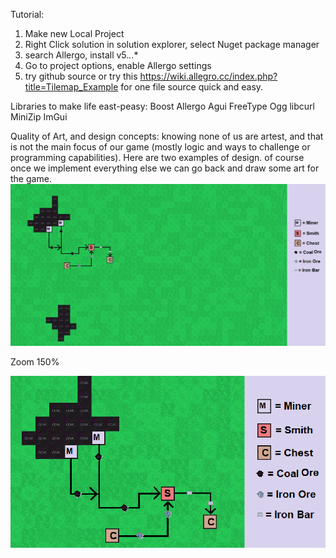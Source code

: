 Tutorial:

1. Make new Local Project
2. Right Click solution in solution explorer, select Nuget package manager
3. search Allergo, install v5.*.*.*
4. Go to project options, enable Allergo settings
5. try github source or try this  https://wiki.allegro.cc/index.php?title=Tilemap_Example
   for one file source quick and easy.
   
Libraries to make life east-peasy:
	Boost
	Allergo
	Agui
	FreeType
	Ogg
	libcurl
	MiniZip
	ImGui
	
   
Quality of Art, and design concepts:
knowing none of us are artest, and that is not the main focus of our game (mostly logic and ways to challenge or programming capabilities).
   Here are two examples of design. of course once we implement everything else we can go back and draw some art for the game.
   ![alt text](https://github.com/theisen1337/LogicCapStone/blob/master/Template%20full.png?raw=true)
   
   Zoom 150%
 
 ![alt text](https://github.com/theisen1337/LogicCapStone/blob/master/smallzoom.png?raw=true)